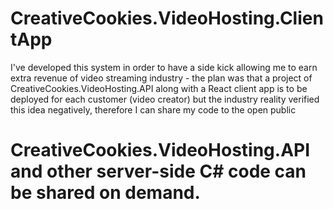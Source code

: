 # CreativeCookies.VideoHosting.ClientApp
I've developed this system in order to have a side kick allowing me to earn extra revenue of video streaming industry - the plan was that a project of CreativeCookies.VideoHosting.API along with a React client app is to be deployed for each customer (video creator) but the industry reality verified this idea negatively, therefore I can share my code to the open public

# CreativeCookies.VideoHosting.API and other server-side C# code can be shared on demand.
